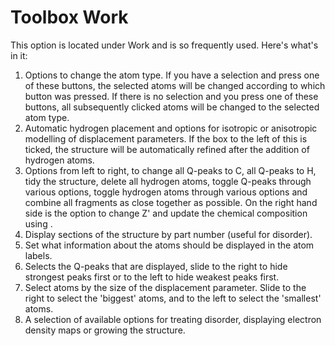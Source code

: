 # Toolbox Work
This option is located under Work and is so frequently used. Here's what's in it:
 
1.	Options to change the atom type. If you have a selection and press one of these buttons, the selected atoms will be changed according to which button was pressed. If there is no selection and you press one of these buttons, all subsequently clicked atoms will be changed to the selected atom type.
2.	Automatic hydrogen placement and options for isotropic or anisotropic modelling of displacement parameters. If the box to the left of this is ticked, the structure will be automatically refined after the addition of hydrogen atoms.
3.	Options from left to right, to change all Q-peaks to C, all Q-peaks to H, tidy the structure, delete all hydrogen atoms, toggle Q-peaks through various options, toggle hydrogen atoms through various options and combine all fragments as close together as possible. On the right hand side is the option to change Z' and update the chemical composition using  . 
4.	Display sections of the structure by part number (useful for disorder).
5.	Set what information about the atoms should be displayed in the atom labels.
6.	Selects the Q-peaks that are displayed, slide to the right to hide strongest peaks first or to the left to hide weakest peaks first.
7.	Select atoms by the size of the displacement parameter. Slide to the right to select the 'biggest' atoms, and to the left to select the 'smallest' atoms.
8.	A selection of available options for treating disorder, displaying electron density maps or growing the structure.
